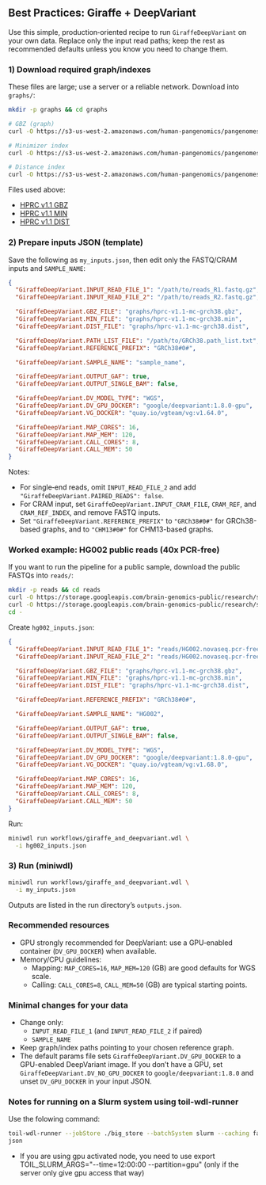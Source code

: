 ## Best Practices: Giraffe + DeepVariant

Use this simple, production‑oriented recipe to run `GiraffeDeepVariant` on your own data. Replace only the input read paths; keep the rest as recommended defaults unless you know you need to change them.

### 1) Download required graph/indexes

These files are large; use a server or a reliable network. Download into `graphs/`:

```bash
mkdir -p graphs && cd graphs

# GBZ (graph)
curl -O https://s3-us-west-2.amazonaws.com/human-pangenomics/pangenomes/freeze/freeze1/minigraph-cactus/hprc-v1.1-mc-grch38/hprc-v1.1-mc-grch38.gbz

# Minimizer index
curl -O https://s3-us-west-2.amazonaws.com/human-pangenomics/pangenomes/freeze/freeze1/minigraph-cactus/hprc-v1.1-mc-grch38/hprc-v1.1-mc-grch38.min

# Distance index
curl -O https://s3-us-west-2.amazonaws.com/human-pangenomics/pangenomes/freeze/freeze1/minigraph-cactus/hprc-v1.1-mc-grch38/hprc-v1.1-mc-grch38.dist

```

Files used above:
- [HPRC v1.1 GBZ](https://s3-us-west-2.amazonaws.com/human-pangenomics/pangenomes/freeze/freeze1/minigraph-cactus/hprc-v1.1-mc-grch38/hprc-v1.1-mc-grch38.gbz)
- [HPRC v1.1 MIN](https://s3-us-west-2.amazonaws.com/human-pangenomics/pangenomes/freeze/freeze1/minigraph-cactus/hprc-v1.1-mc-grch38/hprc-v1.1-mc-grch38.min)
- [HPRC v1.1 DIST](https://s3-us-west-2.amazonaws.com/human-pangenomics/pangenomes/freeze/freeze1/minigraph-cactus/hprc-v1.1-mc-grch38/hprc-v1.1-mc-grch38.dist)

### 2) Prepare inputs JSON (template)

Save the following as `my_inputs.json`, then edit only the FASTQ/CRAM inputs and `SAMPLE_NAME`:

```json
{
  "GiraffeDeepVariant.INPUT_READ_FILE_1": "/path/to/reads_R1.fastq.gz",
  "GiraffeDeepVariant.INPUT_READ_FILE_2": "/path/to/reads_R2.fastq.gz",

  "GiraffeDeepVariant.GBZ_FILE": "graphs/hprc-v1.1-mc-grch38.gbz",
  "GiraffeDeepVariant.MIN_FILE": "graphs/hprc-v1.1-mc-grch38.min",
  "GiraffeDeepVariant.DIST_FILE": "graphs/hprc-v1.1-mc-grch38.dist",

  "GiraffeDeepVariant.PATH_LIST_FILE": "/path/to/GRCh38.path_list.txt",
  "GiraffeDeepVariant.REFERENCE_PREFIX": "GRCh38#0#",

  "GiraffeDeepVariant.SAMPLE_NAME": "sample_name",

  "GiraffeDeepVariant.OUTPUT_GAF": true,
  "GiraffeDeepVariant.OUTPUT_SINGLE_BAM": false,

  "GiraffeDeepVariant.DV_MODEL_TYPE": "WGS",
  "GiraffeDeepVariant.DV_GPU_DOCKER": "google/deepvariant:1.8.0-gpu",
  "GiraffeDeepVariant.VG_DOCKER": "quay.io/vgteam/vg:v1.64.0",

  "GiraffeDeepVariant.MAP_CORES": 16,
  "GiraffeDeepVariant.MAP_MEM": 120,
  "GiraffeDeepVariant.CALL_CORES": 8,
  "GiraffeDeepVariant.CALL_MEM": 50
}
```

Notes:
- For single‑end reads, omit `INPUT_READ_FILE_2` and add `"GiraffeDeepVariant.PAIRED_READS": false`.
- For CRAM input, set `GiraffeDeepVariant.INPUT_CRAM_FILE`, `CRAM_REF`, and `CRAM_REF_INDEX`, and remove FASTQ inputs. 
- Set `"GiraffeDeepVariant.REFERENCE_PREFIX"` to `"GRCh38#0#"` for GRCh38-based graphs, and to `"CHM13#0#"` for CHM13-based graphs.

### Worked example: HG002 public reads (40x PCR‑free)

If you want to run the pipeline for a public sample, download the public FASTQs into `reads/`:

```bash
mkdir -p reads && cd reads
curl -O https://storage.googleapis.com/brain-genomics-public/research/sequencing/fastq/novaseq/wgs_pcr_free/40x/HG002.novaseq.pcr-free.40x.R1.fastq.gz
curl -O https://storage.googleapis.com/brain-genomics-public/research/sequencing/fastq/novaseq/wgs_pcr_free/40x/HG002.novaseq.pcr-free.40x.R2.fastq.gz
cd -
```



Create `hg002_inputs.json`:

```json
{
  "GiraffeDeepVariant.INPUT_READ_FILE_1": "reads/HG002.novaseq.pcr-free.40x.R1.fastq.gz",
  "GiraffeDeepVariant.INPUT_READ_FILE_2": "reads/HG002.novaseq.pcr-free.40x.R2.fastq.gz",

  "GiraffeDeepVariant.GBZ_FILE": "graphs/hprc-v1.1-mc-grch38.gbz",
  "GiraffeDeepVariant.MIN_FILE": "graphs/hprc-v1.1-mc-grch38.min",
  "GiraffeDeepVariant.DIST_FILE": "graphs/hprc-v1.1-mc-grch38.dist",

  "GiraffeDeepVariant.REFERENCE_PREFIX": "GRCh38#0#",

  "GiraffeDeepVariant.SAMPLE_NAME": "HG002",

  "GiraffeDeepVariant.OUTPUT_GAF": true,
  "GiraffeDeepVariant.OUTPUT_SINGLE_BAM": false,

  "GiraffeDeepVariant.DV_MODEL_TYPE": "WGS",
  "GiraffeDeepVariant.DV_GPU_DOCKER": "google/deepvariant:1.8.0-gpu",
  "GiraffeDeepVariant.VG_DOCKER": "quay.io/vgteam/vg:v1.68.0",

  "GiraffeDeepVariant.MAP_CORES": 16,
  "GiraffeDeepVariant.MAP_MEM": 120,
  "GiraffeDeepVariant.CALL_CORES": 8,
  "GiraffeDeepVariant.CALL_MEM": 50
}
```

Run:

```bash
miniwdl run workflows/giraffe_and_deepvariant.wdl \
  -i hg002_inputs.json
```

### 3) Run (miniwdl)

```bash
miniwdl run workflows/giraffe_and_deepvariant.wdl \
  -i my_inputs.json
```

Outputs are listed in the run directory’s `outputs.json`.

### Recommended resources

- GPU strongly recommended for DeepVariant: use a GPU‑enabled container (`DV_GPU_DOCKER`) when available.
- Memory/CPU guidelines:
  - Mapping: `MAP_CORES=16`, `MAP_MEM=120` (GB) are good defaults for WGS scale.
  - Calling: `CALL_CORES=8`, `CALL_MEM=50` (GB) are typical starting points.

### Minimal changes for your data

- Change only:
  - `INPUT_READ_FILE_1` (and `INPUT_READ_FILE_2` if paired)
  - `SAMPLE_NAME`
- Keep graph/index paths pointing to your chosen reference graph.
- The default params file sets `GiraffeDeepVariant.DV_GPU_DOCKER` to a GPU-enabled DeepVariant image. If you don’t have a GPU, set `GiraffeDeepVariant.DV_NO_GPU_DOCKER` to `google/deepvariant:1.8.0` and unset `DV_GPU_DOCKER` in your input JSON.


### Notes for running on a Slurm system using toil-wdl-runner
Use the folowing command: 
```bash
toil-wdl-runner --jobStore ./big_store --batchSystem slurm --caching false --batchLogsDir ./logs workflows/giraffe_and_deepvariant.wdl hg002_inputs.json -o slurm_run -m slurm_run.
json
```
- If you are using gpu activated node, you need to use export TOIL_SLURM_ARGS="--time=12:00:00 --partition=gpu" (only if the server only give gpu access that way)

